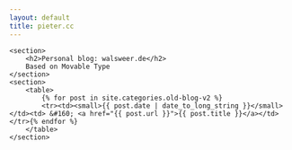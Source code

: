 ```yaml
---
layout: default
title: pieter.cc
---
```


<div id="content">

	<section>
		<h2>Personal blog: walsweer.de</h2>
		Based on Movable Type
	</section>
	<section>
		<table>
			{% for post in site.categories.old-blog-v2 %}
			<tr><td><small>{{ post.date | date_to_long_string }}</small></td><td> &#160; <a href="{{ post.url }}">{{ post.title }}</a></td></tr>{% endfor %}
		</table>
	</section>
</div>